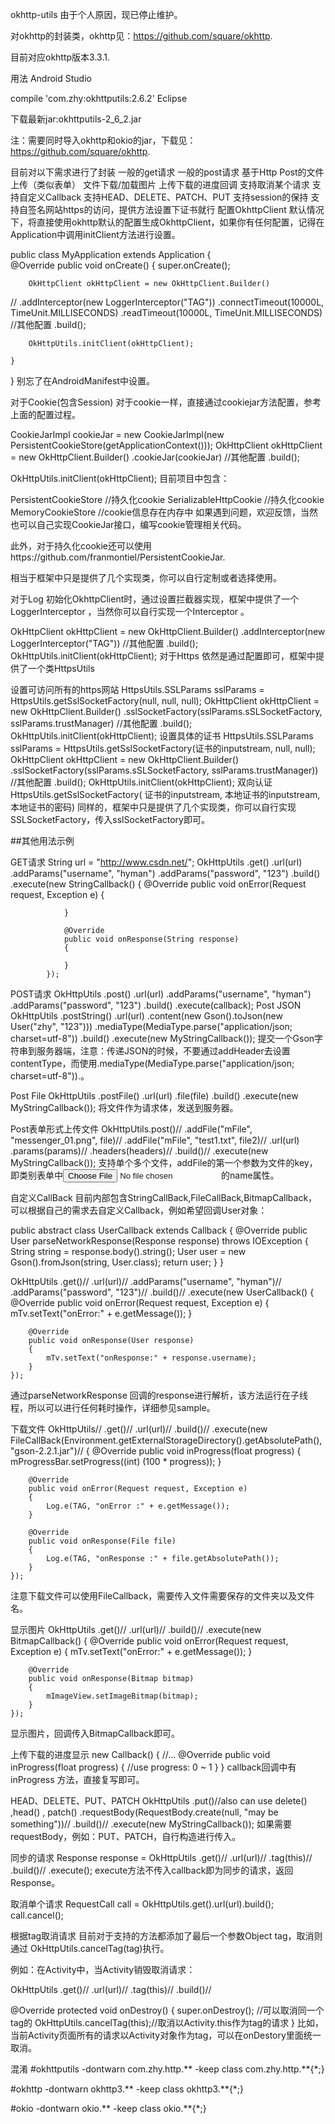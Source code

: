 okhttp-utils
由于个人原因，现已停止维护。

对okhttp的封装类，okhttp见：https://github.com/square/okhttp.

目前对应okhttp版本3.3.1.

用法
Android Studio

 compile 'com.zhy:okhttputils:2.6.2'
Eclipse

下载最新jar:okhttputils-2_6_2.jar

注：需要同时导入okhttp和okio的jar，下载见：https://github.com/square/okhttp.

目前对以下需求进行了封装
一般的get请求
一般的post请求
基于Http Post的文件上传（类似表单）
文件下载/加载图片
上传下载的进度回调
支持取消某个请求
支持自定义Callback
支持HEAD、DELETE、PATCH、PUT
支持session的保持
支持自签名网站https的访问，提供方法设置下证书就行
配置OkhttpClient
默认情况下，将直接使用okhttp默认的配置生成OkhttpClient，如果你有任何配置，记得在Application中调用initClient方法进行设置。

public class MyApplication extends Application
{	
	@Override
    public void onCreate()
    {
        super.onCreate();

        OkHttpClient okHttpClient = new OkHttpClient.Builder()
//                .addInterceptor(new LoggerInterceptor("TAG"))
                  .connectTimeout(10000L, TimeUnit.MILLISECONDS)
                  .readTimeout(10000L, TimeUnit.MILLISECONDS)
                  //其他配置
                 .build();
                 
        OkHttpUtils.initClient(okHttpClient);

    }
}
别忘了在AndroidManifest中设置。

对于Cookie(包含Session)
对于cookie一样，直接通过cookiejar方法配置，参考上面的配置过程。

CookieJarImpl cookieJar = new CookieJarImpl(new PersistentCookieStore(getApplicationContext()));
OkHttpClient okHttpClient = new OkHttpClient.Builder()
          .cookieJar(cookieJar)
          //其他配置
         .build();
                 
OkHttpUtils.initClient(okHttpClient);
目前项目中包含：

PersistentCookieStore //持久化cookie
SerializableHttpCookie //持久化cookie
MemoryCookieStore //cookie信息存在内存中
如果遇到问题，欢迎反馈，当然也可以自己实现CookieJar接口，编写cookie管理相关代码。

此外，对于持久化cookie还可以使用https://github.com/franmontiel/PersistentCookieJar.

相当于框架中只是提供了几个实现类，你可以自行定制或者选择使用。

对于Log
初始化OkhttpClient时，通过设置拦截器实现，框架中提供了一个LoggerInterceptor ，当然你可以自行实现一个Interceptor 。

 OkHttpClient okHttpClient = new OkHttpClient.Builder()
       .addInterceptor(new LoggerInterceptor("TAG"))
        //其他配置
        .build();
OkHttpUtils.initClient(okHttpClient);
对于Https
依然是通过配置即可，框架中提供了一个类HttpsUtils

设置可访问所有的https网站
HttpsUtils.SSLParams sslParams = HttpsUtils.getSslSocketFactory(null, null, null);
OkHttpClient okHttpClient = new OkHttpClient.Builder()
        .sslSocketFactory(sslParams.sSLSocketFactory, sslParams.trustManager)
         //其他配置
         .build();
OkHttpUtils.initClient(okHttpClient);
设置具体的证书
HttpsUtils.SSLParams sslParams = HttpsUtils.getSslSocketFactory(证书的inputstream, null, null);
OkHttpClient okHttpClient = new OkHttpClient.Builder()
        .sslSocketFactory(sslParams.sSLSocketFactory, sslParams.trustManager))
         //其他配置
         .build();
OkHttpUtils.initClient(okHttpClient);
双向认证
HttpsUtils.getSslSocketFactory(
	证书的inputstream, 
	本地证书的inputstream, 
	本地证书的密码)
同样的，框架中只是提供了几个实现类，你可以自行实现SSLSocketFactory，传入sslSocketFactory即可。

##其他用法示例

GET请求
String url = "http://www.csdn.net/";
OkHttpUtils
    .get()
    .url(url)
    .addParams("username", "hyman")
    .addParams("password", "123")
    .build()
    .execute(new StringCallback()
	        {
	            @Override
	            public void onError(Request request, Exception e)
	            {
	                
	            }
	
	            @Override
	            public void onResponse(String response)
	            {
	
	            }
	        });
POST请求
 OkHttpUtils
    .post()
    .url(url)
    .addParams("username", "hyman")
    .addParams("password", "123")
    .build()
    .execute(callback);
Post JSON
  OkHttpUtils
    .postString()
    .url(url)
    .content(new Gson().toJson(new User("zhy", "123")))
     .mediaType(MediaType.parse("application/json; charset=utf-8"))
    .build()
    .execute(new MyStringCallback());
提交一个Gson字符串到服务器端，注意：传递JSON的时候，不要通过addHeader去设置contentType，而使用.mediaType(MediaType.parse("application/json; charset=utf-8")).。

Post File
 OkHttpUtils
	.postFile()
	.url(url)
	.file(file)
	.build()
	.execute(new MyStringCallback());
将文件作为请求体，发送到服务器。

Post表单形式上传文件
OkHttpUtils.post()//
    .addFile("mFile", "messenger_01.png", file)//
    .addFile("mFile", "test1.txt", file2)//
    .url(url)
    .params(params)//
    .headers(headers)//
    .build()//
    .execute(new MyStringCallback());
支持单个多个文件，addFile的第一个参数为文件的key，即类别表单中<input type="file" name="mFile"/>的name属性。

自定义CallBack
目前内部包含StringCallBack,FileCallBack,BitmapCallback，可以根据自己的需求去自定义Callback，例如希望回调User对象：

public abstract class UserCallback extends Callback<User>
{
    @Override
    public User parseNetworkResponse(Response response) throws IOException
    {
        String string = response.body().string();
        User user = new Gson().fromJson(string, User.class);
        return user;
    }
}

 OkHttpUtils
    .get()//
    .url(url)//
    .addParams("username", "hyman")//
    .addParams("password", "123")//
    .build()//
    .execute(new UserCallback()
    {
        @Override
        public void onError(Request request, Exception e)
        {
            mTv.setText("onError:" + e.getMessage());
        }

        @Override
        public void onResponse(User response)
        {
            mTv.setText("onResponse:" + response.username);
        }
    });
通过parseNetworkResponse 回调的response进行解析，该方法运行在子线程，所以可以进行任何耗时操作，详细参见sample。

下载文件
 OkHttpUtils//
	.get()//
	.url(url)//
	.build()//
	.execute(new FileCallBack(Environment.getExternalStorageDirectory().getAbsolutePath(), "gson-2.2.1.jar")//
	{
	    @Override
	    public void inProgress(float progress)
	    {
	        mProgressBar.setProgress((int) (100 * progress));
	    }
	
	    @Override
	    public void onError(Request request, Exception e)
	    {
	        Log.e(TAG, "onError :" + e.getMessage());
	    }
	
	    @Override
	    public void onResponse(File file)
	    {
	        Log.e(TAG, "onResponse :" + file.getAbsolutePath());
	    }
	});
注意下载文件可以使用FileCallback，需要传入文件需要保存的文件夹以及文件名。

显示图片
 OkHttpUtils
    .get()//
    .url(url)//
    .build()//
    .execute(new BitmapCallback()
    {
        @Override
        public void onError(Request request, Exception e)
        {
            mTv.setText("onError:" + e.getMessage());
        }

        @Override
        public void onResponse(Bitmap bitmap)
        {
            mImageView.setImageBitmap(bitmap);
        }
    });
显示图片，回调传入BitmapCallback即可。

上传下载的进度显示
new Callback<T>()
{
    //...
    @Override
    public void inProgress(float progress)
    {
       //use progress: 0 ~ 1
    }
}
callback回调中有inProgress 方法，直接复写即可。

HEAD、DELETE、PUT、PATCH
OkHttpUtils
     .put()//also can use delete() ,head() , patch()
     .requestBody(RequestBody.create(null, "may be something"))//
     .build()//
     .execute(new MyStringCallback());
如果需要requestBody，例如：PUT、PATCH，自行构造进行传入。

同步的请求
 Response response = OkHttpUtils
    .get()//
    .url(url)//
    .tag(this)//
    .build()//
    .execute();
execute方法不传入callback即为同步的请求，返回Response。

取消单个请求
 RequestCall call = OkHttpUtils.get().url(url).build();
 call.cancel();
 
根据tag取消请求
目前对于支持的方法都添加了最后一个参数Object tag，取消则通过 OkHttpUtils.cancelTag(tag)执行。

例如：在Activity中，当Activity销毁取消请求：

OkHttpUtils
    .get()//
    .url(url)//
    .tag(this)//
    .build()//

@Override
protected void onDestroy()
{
    super.onDestroy();
    //可以取消同一个tag的
    OkHttpUtils.cancelTag(this);//取消以Activity.this作为tag的请求
}
比如，当前Activity页面所有的请求以Activity对象作为tag，可以在onDestory里面统一取消。

混淆
#okhttputils
-dontwarn com.zhy.http.**
-keep class com.zhy.http.**{*;}


#okhttp
-dontwarn okhttp3.**
-keep class okhttp3.**{*;}


#okio
-dontwarn okio.**
-keep class okio.**{*;}

